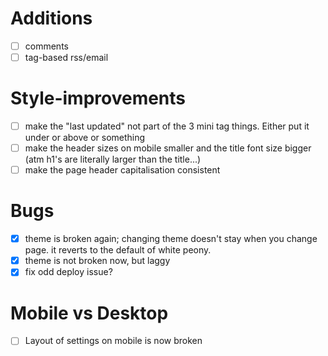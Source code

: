 # Additions
- [ ] comments
- [ ] tag-based rss/email

# Style-improvements
- [ ] make the "last updated" not part of the 3 mini tag things. Either put it under or above or something
- [ ] make the header sizes on mobile smaller and the title font size bigger (atm h1's are literally larger than the title...)
- [ ] make the page header capitalisation consistent

# Bugs
- [x] theme is broken again; changing theme doesn't stay when you change page. it reverts to the default of white peony.
- [x] theme is not broken now, but laggy
- [x] fix odd deploy issue?

# Mobile vs Desktop
- [ ] Layout of settings on mobile is now broken